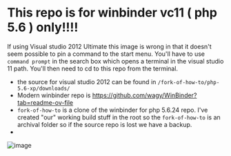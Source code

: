 # This repo is for winbinder vc11 ( php 5.6 ) only!!!!

If using Visual studio 2012 Ultimate this image is wrong in that it doesn't seem possible to pin a command to the start menu.  You'll have to use ```command prompt``` in the search box which opens a terminal in the visual studio 11 path.
You'll then need to cd to this repo from the terminal.

* the source for visual studio 2012 can be found in ```/fork-of-how-to/php-5.6-xp/downloads/```
* Modern winbinder repo is https://github.com/wagy/WinBinder?tab=readme-ov-file
* ```fork-of-how-to```  is a clone of the winbinder for php 5.6.24 repo.  I've created "our" working build stuff in the root so the ```fork-of-how-to``` is an archival folder so if the source repo is lost we have a backup.
*

![image](https://github.com/Bearsampp/php_winbinder.dll/assets/1850089/751fd23c-2a8e-45b3-b82f-842b4403c4b5)
